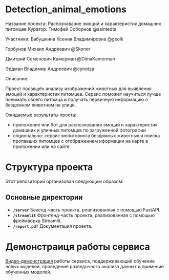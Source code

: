 # Detection_animal_emotions
Название проекта: 
Распознавание эмоций и характеристик домашних питомцев 
Куратор: 
Тимофей Соборнов 
@saintedts

Участники:
Бабушкина Ксения Владимировна
@geolk

Горбунов Михаил Андреевич
@Skonor

Дмитрий Семенович Камерман
@DimaKamerman

Эрдман Владимир Андреевич 
@cynotza

Описание:

Проект посвящён анализу изображений животных для выявления эмоций
и характеристик питомцев. 
Сервис поможет научиться лучше понимать своего питомца и
получать первичную информацию о бездомном животном на улице.
 
Ожидаемые результаты проета: 
- приложение или бот для распознования эмоций и характеристик домашних и уличных 
питомцев по загруженной фотографии 
- опционально: сервис мониторинга бездомных животных и поиска пропавших 
питомцев с отображением иформации на карте в приложении или на сайте 


# Структура проекта

Этот репозиторий организован следующим образом:

## Основные директории

- **`/server`**
Бекенд-часть проекта, реализованная с помощью FastAPI.
- **`/streamlit`** 
Фронтенд-часть проекта, реализованная с помощью фреймворка Streamlit.
- **`/report.pdf`**
Документация проекта.

# Демонстраиця работы сервиса

[Видео-демонстрация](https://drive.google.com/file/d/19-E7gR4jjsrhyoIZEPChA-zQqzsctphC/view?usp=sharing) работы сервиса, поддерживающий обучение новых моделей, проведение разведочного анализа данных и примение обученных моделей. 
